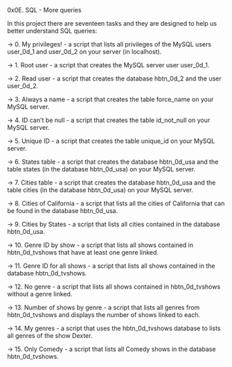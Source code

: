 0x0E. SQL - More queries

In this project there are seventeen tasks and they are designed to help us better understand SQL queries:

 -> 0. My privileges! - a script that lists all privileges of the MySQL users user_0d_1 and user_0d_2 on your server (in localhost).

 -> 1. Root user - a script that creates the MySQL server user user_0d_1.

 -> 2. Read user - a script that creates the database hbtn_0d_2 and the user user_0d_2.

 -> 3. Always a name - a script that creates the table force_name on your MySQL server.

 -> 4. ID can't be null - a script that creates the table id_not_null on your MySQL server.

 -> 5. Unique ID - a script that creates the table unique_id on your MySQL server.

 -> 6. States table - a script that creates the database hbtn_0d_usa and the table states (in the database hbtn_0d_usa) on your MySQL server.

 -> 7. Cities table - a script that creates the database hbtn_0d_usa and the table cities (in the database hbtn_0d_usa) on your MySQL server.

 -> 8. Cities of California - a script that lists all the cities of California that can be found in the database hbtn_0d_usa.

 -> 9. Cities by States - a script that lists all cities contained in the database hbtn_0d_usa.

 -> 10. Genre ID by show - a script that lists all shows contained in hbtn_0d_tvshows that have at least one genre linked.

 -> 11. Genre ID for all shows -  a script that lists all shows contained in the database hbtn_0d_tvshows.

 -> 12. No genre - a script that lists all shows contained in hbtn_0d_tvshows without a genre linked.

 -> 13. Number of shows by genre - a script that lists all genres from hbtn_0d_tvshows and displays the number of shows linked to each.

 -> 14. My genres - a script that uses the hbtn_0d_tvshows database to lists all genres of the show Dexter.

 -> 15. Only Comedy - a script that lists all Comedy shows in the database hbtn_0d_tvshows.
